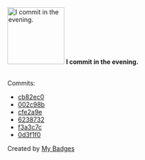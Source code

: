 <img src="https://my-badges.github.io/my-badges/evening-commits.png" alt="I commit in the evening." title="I commit in the evening." width="128">
<strong>I commit in the evening.</strong>
<br><br>

Commits:

- <a href="https://github.com/tyrann0us/tinymce-clear-buttons/commit/cb82ec00ea4681a7e89b62e6a59269d8ee3ec7cb">cb82ec0</a>
- <a href="https://github.com/tyrann0us/tinymce-clear-buttons/commit/002c98bc369d93c37fbdd840801947f27c4ffa35">002c98b</a>
- <a href="https://github.com/tyrann0us/tinymce-clear-buttons/commit/cfe2a9eb61e673c51183778c8a270ebcf683a340">cfe2a9e</a>
- <a href="https://github.com/tyrann0us/tinymce-clear-buttons/commit/6238732e0d3afaef74713bc17f4130f5ba8e50b4">6238732</a>
- <a href="https://github.com/tyrann0us/tinymce-clear-buttons/commit/f3a3c7c9f375281e2f23dd1a9a707aad66a70e3d">f3a3c7c</a>
- <a href="https://github.com/tyrann0us/tinymce-clear-buttons/commit/0d3f1f0948c2446350d637f050eb3fc7f255edd6">0d3f1f0</a>


Created by <a href="https://github.com/my-badges/my-badges">My Badges</a>